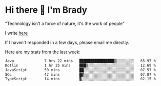 # Hi there 👋 I'm Brady

"Technology isn't a force of nature, it's the work of people"

I write [here](https://github.com/hawk0120/blog)

If I haven't responded in a few days, please email me directly. 

Here are my stats from the last week:
<!--START_SECTION:waka-->

```txt
Java              7 hrs 22 mins   ████████████████▒░░░░░░░░   65.97 %
Kotlin            1 hr 25 mins    ███▒░░░░░░░░░░░░░░░░░░░░░   12.69 %
JavaScript        50 mins         ██░░░░░░░░░░░░░░░░░░░░░░░   07.57 %
SQL               47 mins         █▓░░░░░░░░░░░░░░░░░░░░░░░   07.07 %
TypeScript        14 mins         ▓░░░░░░░░░░░░░░░░░░░░░░░░   02.15 %
```

<!--END_SECTION:waka-->



